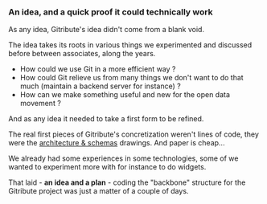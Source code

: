 ### An idea, and a quick proof it could technically work

As any idea, Gitribute's idea didn't come from a blank void.

The idea takes its roots in various things we experimented and discussed before between associates, along the years. 

- How could we use Git in a more efficient way ?
- How could Git relieve us from many things we don't want to do that much (maintain a backend server for instance) ?
- How can we make something useful and new for the open data movement ?

And as any idea it needed to take a first form to be refined.

The real first pieces of Gitribute's concretization weren't lines of code, they were the [architecture & schemas](/architecture) drawings. And paper is cheap...

We already had some experiences in some technologies, some of we wanted to experiment more with for instance to do widgets.

That laid - **an idea and a plan** - coding the "backbone" structure for the Gitribute project was just a matter of a couple of days.
